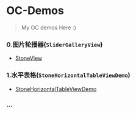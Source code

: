 # OC-Demos
> My OC demos Here :)



### 0.图片轮播器(`SliderGalleryView`)

- [StoneView](https://github.com/StoneN/OC-Demos/blob/master/0-StoneView)


### 1.水平表格(`StoneHorizontalTableViewDemo`)

- [StoneHorizontalTableViewDemo](https://github.com/StoneN/OC-Demos/blob/master/1-StoneHorizontalTableView)

### ...



